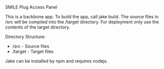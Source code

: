 SMILE Plug Access Panel

This is a backbone app. To build the app, call jake build. The source files in /src will be compiled into the /target directory. For deployment only use the contents of the target directory.

Directory Structure:

- /src  - Source files
- /target     - Target files 

Jake can be installed by npm and requires nodejs.
